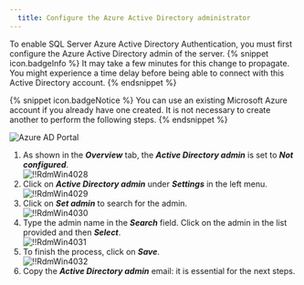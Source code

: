 ```yaml
---
  title: Configure the Azure Active Directory administrator
---
```

To enable SQL Server Azure Active Directory Authentication, you must first configure the Azure Active Directory admin of the server. 
{% snippet icon.badgeInfo %} 
It may take a few minutes for this change to propagate. You might experience a time delay before being able to connect with this Active Directory account. 
{% endsnippet %}
 
{% snippet icon.badgeNotice %} 
You can use an existing Microsoft Azure account if you already have one created. It is not necessary to create another to perform the following steps. 
{% endsnippet %}
 
![Azure AD Portal](https://webdevolutions.azureedge.net/docs/en/rdm/windows/clip11581.png) 

1. As shown in the ***Overview*** tab, the ***Active Directory admin*** is set to ***Not configured***.  
![!!RdmWin4028](https://webdevolutions.azureedge.net/docs/en/rdm/windows/RdmWin4028.png) 
1. Click on ***Active Directory admin*** under ***Settings*** in the left menu.  
![!!RdmWin4029](https://webdevolutions.azureedge.net/docs/en/rdm/windows/RdmWin4029.png) 
1. Click on ***Set admin*** to search for the admin.  
![!!RdmWin4030](https://webdevolutions.azureedge.net/docs/en/rdm/windows/RdmWin4030.png) 
1. Type the admin name in the ***Search*** field. Click on the admin in the list provided and then ***Select***.  
![!!RdmWin4031](https://webdevolutions.azureedge.net/docs/en/rdm/windows/RdmWin4031.png) 
1. To finish the process, click on ***Save***.  
![!!RdmWin4032](https://webdevolutions.azureedge.net/docs/en/rdm/windows/RdmWin4032.png) 
1. Copy the ***Active Directory admin*** email: it is essential for the next steps. 

